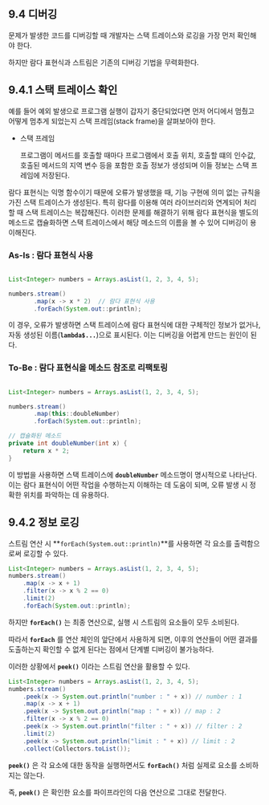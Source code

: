 ## 9.4 디버깅

문제가 발생한 코드를 디버깅할 때 개발자는 스택 트레이스와 로깅을 가장 먼저 확인해야 한다.

하지만 람다 표현식과 스트림은 기존의 디버깅 기법을 무력화한다.

## 9.4.1 스택 트레이스 확인

예를 들어 예외 발생으로 프로그램 실행이 갑자기 중단되었다면 먼저 어디에서 멈췄고 어떻게 멈추게 되었는지 스택 프레임(stack frame)을 살펴보아야 한다.

- 스택 프레임
    
    프로그램이 메서드를 호출할 때마다 프로그램에서 호출 위치, 호출할 떄의 인수값, 호출된 메서드의 지역 변수 등을 포함한 호출 정보가 생성되며 이들 정보는 스택 프레임에 저장된다.
    

람다 표현식는 익명 함수이기 때문에 오류가 발생했을 때, 기능 구현에 의미 없는 규칙을 가진 스택 트레이스가 생성된다. 특히 람다를 이용해 여러 라이브러리와 연계되어 처리할 때 스택 트레이스는 복잡해진다. 이러한 문제를 해결하기 위해 람다 표현식을 별도의 메소드로 캡슐화하면 스택 트레이스에서 해당 메소드의 이름을 볼 수 있어 디버깅이 용이해진다.

### **As-Is : 람다 표현식 사용**

```java

List<Integer> numbers = Arrays.asList(1, 2, 3, 4, 5);

numbers.stream()
       .map(x -> x * 2)  // 람다 표현식 사용
       .forEach(System.out::println);

```

이 경우, 오류가 발생하면 스택 트레이스에 람다 표현식에 대한 구체적인 정보가 없거나, 자동 생성된 이름(**`lambda$...`**)으로 표시된다. 이는 디버깅을 어렵게 만드는 원인이 된다.

### To-Be : 람다 표현식을 메소드 참조로 리팩토링

```java

List<Integer> numbers = Arrays.asList(1, 2, 3, 4, 5);

numbers.stream()
       .map(this::doubleNumber)  
       .forEach(System.out::println);

// 캡슐화된 메소드
private int doubleNumber(int x) {
    return x * 2;
}

```

이 방법을 사용하면 스택 트레이스에 **`doubleNumber`** 메소드명이 명시적으로 나타난다. 이는 람다 표현식이 어떤 작업을 수행하는지 이해하는 데 도움이 되며, 오류 발생 시 정확한 위치를 파악하는 데 유용하다.

## 9.4.2 정보 로깅

스트림 연산 시 **`forEach(System.out::println)`**를 사용하면 각 요소를 출력함으로써 로깅할 수 있다. 

```java
List<Integer> numbers = Arrays.asList(1, 2, 3, 4, 5);
numbers.stream()
    .map(x -> x + 1)
    .filter(x -> x % 2 == 0)
    .limit(2)
    .forEach(System.out::println);
```

하지만 **`forEach()`** 는 최종 연산으로, 실행 시 스트림의 요소들이 모두 소비된다.

 따라서 **`forEach`** 를 연산 체인의 앞단에서 사용하게 되면, 이후의 연산들이 어떤 결과를 도출하는지 확인할 수 없게 된다는 점에서 단계별 디버깅이 불가능하다.

이러한 상황에서 **`peek()`** 이라는 스트림 연산을 활용할 수 있다. 

```java
List<Integer> numbers = Arrays.asList(1, 2, 3, 4, 5);
numbers.stream()
    .peek(x -> System.out.println("number : " + x)) // number : 1
    .map(x -> x + 1)
    .peek(x -> System.out.println("map : " + x)) // map : 2
    .filter(x -> x % 2 == 0)
    .peek(x -> System.out.println("filter : " + x)) // filter : 2
    .limit(2)
    .peek(x -> System.out.println("limit : " + x)) // limit : 2
    .collect(Collectors.toList());
```

**`peek()`** 은 각 요소에 대한 동작을 실행하면서도 **`forEach()`** 처럼 실제로 요소를 소비하지는 않는다. 

즉, **`peek()`** 은 확인한 요소를 파이프라인의 다음 연산으로 그대로 전달한다.